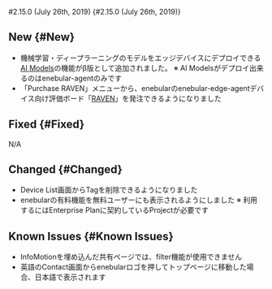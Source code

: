 #2.15.0 (July 26th, 2019) {#2.15.0 (July 26th, 2019)}

## New {#New}

- 機械学習・ディープラーニングのモデルをエッジデバイスにデプロイできる[AI Models](../../AIModels/Introduction.md)の機能がβ版として追加されました。
※ AI Modelsがデプロイ出来るのはenebular-agentのみです
- 「Purchase RAVEN」メニューから、enebularのenebular-edge-agentデバイス向け評価ボード「[RAVEN](../../Board/RAVEN.md)」を発注できるようになりました

## Fixed {#Fixed}

N/A

## Changed {#Changed}

- Device List画面からTagを削除できるようになりました
- enebularの有料機能を無料ユーザーにも表示されるようにしました
※ 利用するにはEnterprise Planに契約しているProjectが必要です

## Known Issues {#Known Issues}

- InfoMotionを埋め込んだ共有ページでは、filter機能が使用できません
- 英語のContact画面からenebularロゴを押してトップページに移動した場合、日本語で表示されます